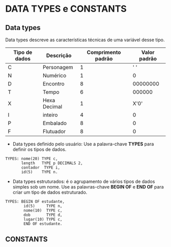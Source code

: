 # DATA TYPES e CONSTANTS

## Data types

Data types descreve as características técnicas de uma variável desse tipo.

Tipo de dados	| Descrição	| Comprimento padrão |	Valor padrão
------------- | --------- | ------------------ | -----------------
C	            | Personagem	 |    1	           |   ' '
N	            | Numérico	   |    1	           |    0
D	            | Encontro	   |    8	           | 00000000
T	            | Tempo	       |    6	           |  000000
X	            | Hexa Decimal |	  1	           |   X'0'
I 	          | inteiro	     |    4	           |    0
P	            | Embalado	   |    8	           |    0
F	            | Flutuador	   |    8	           |    0


* Data types definido pelo usuário: Use a palavra-chave **TYPES** para definir os tipos de dados.

~~~ABAP
TYPES: nome(20) TYPE c,
       length   TYPE p DECIMALS 2,
       contador  TYPE i,
       id(5)    TYPE n.
~~~

* Data types estruturados: é o agrupamento de vários tipos de dados simples sob um nome. Use as palavras-chave **BEGIN OF** e **END OF** para criar um tipo de dados estruturado.

~~~ABAP
TYPES: BEGIN OF estudante,
        id(5)     TYPE n,
        nome(10)  TYPE c,
        dob       TYPE d,
        lugar(10) TYPE c,
        END OF estudante.
~~~

## CONSTANTS












